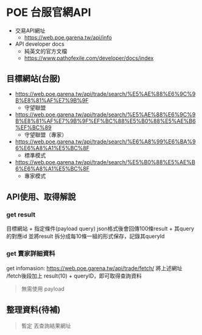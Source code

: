 # POE 台服官網API
- 交易API網址
  - https://web.poe.garena.tw/api/info
- API developer docs
  - 純英文的官方文檔
  - https://www.pathofexile.com/developer/docs/index
## 目標網站(台服)
- https://web.poe.garena.tw/api/trade/search/%E5%AE%88%E6%9C%9B%E8%81%AF%E7%9B%9F
  - 守望聯盟
- https://web.poe.garena.tw/api/trade/search/%E5%AE%88%E6%9C%9B%E8%81%AF%E7%9B%9F%EF%BC%88%E5%B0%88%E5%AE%B6%EF%BC%89
  - 守望聯盟（專家）
- https://web.poe.garena.tw/api/trade/search/%E6%A8%99%E6%BA%96%E6%A8%A1%E5%BC%8F
  - 標準模式
- https://web.poe.garena.tw/api/trade/search/%E5%B0%88%E5%AE%B6%E6%A8%A1%E5%BC%8F
  - 專家模式
## API使用、取得解說
### get result
目標網站 + 指定條件(payload query) json格式後會回傳100條result + 其query 的對應id
並將result 拆分成每10條一組的形式保存，記錄其queryId
### get 賣家詳細資料
get infomasion: https://web.poe.garena.tw/api/trade/fetch/
將上述網址 /fetch後段加上 result(10) + queryID，即可取得查詢資料
>無需使用 payload
## 整理資料(待補)
>暫定
丟查詢結果網址